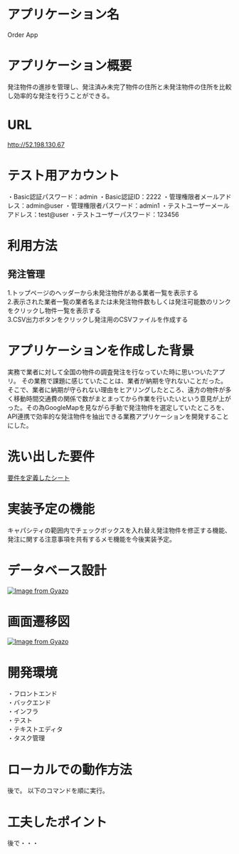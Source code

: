 
# アプリケーション名
Order App

# アプリケーション概要
発注物件の進捗を管理し、発注済み未完了物件の住所と未発注物件の住所を比較し効率的な発注を行うことができる。

# URL
http://52.198.130.67

# テスト用アカウント 
・Basic認証パスワード：admin
・Basic認証ID：2222
・管理権限者メールアドレス：admin@user
・管理権限者パスワード：admin1
・テストユーザーメールアドレス：test@user
・テストユーザーパスワード：123456

# 利用方法
## 発注管理
1.トップページのヘッダーから未発注物件がある業者一覧を表示する  
2.表示された業者一覧の業者名または未発注物件数もしくは発注可能数のリンクをクリックし物件一覧を表示する  
3.CSV出力ボタンをクリックし発注用のCSVファイルを作成する

# アプリケーションを作成した背景
実務で業者に対して全国の物件の調査発注を行なっていた時に思いついたアプリ。
その業務で課題に感じていたことは、業者が納期を守れないことだった。そこで、業者に納期が守られない理由をヒアリングしたところ、遠方の物件が多く移動時間交通費の関係で数がまとまってから作業を行いたいという意見が上がった。その為GoogleMapを見ながら手動で発注物件を選定していたところを、API連携で効率的な発注物件を抽出できる業務アプリケーションを開発することにした。

# 洗い出した要件
[要件を定義したシート](https://docs.google.com/spreadsheets/d/12mUmXy1OOovkxrJ8fVpqVtcQO2olVZ-m6qJ8mCSMbJM/edit#gid=982722306)

# 実装予定の機能
キャパシティの範囲内でチェックボックスを入れ替え発注物件を修正する機能、発注に関する注意事項を共有するメモ機能を今後実装予定。

# データベース設計

[![Image from Gyazo](https://i.gyazo.com/4bd7a1f2b859698509a4b3cb2fa0df3c.png)](https://gyazo.com/4bd7a1f2b859698509a4b3cb2fa0df3c)

# 画面遷移図

[![Image from Gyazo](https://i.gyazo.com/1f2ea8f1c140dd1185528874bfe4b27b.png)](https://gyazo.com/1f2ea8f1c140dd1185528874bfe4b27b)


# 開発環境
・フロントエンド  
・バックエンド  
・インフラ  
・テスト  
・テキストエディタ  
・タスク管理


# ローカルでの動作方法
後で。
以下のコマンドを順に実行。



# 工夫したポイント
後で・・・